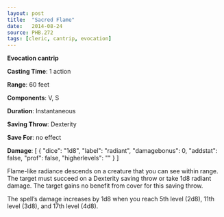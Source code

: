 ```yaml
---
layout: post
title:  "Sacred Flame"
date:   2014-08-24
source: PHB.272
tags: [cleric, cantrip, evocation]
---
```


**Evocation cantrip**

**Casting Time**: 1 action

**Range**: 60 feet

**Components**: V, S

**Duration**: Instantaneous

**Saving Throw**: Dexterity

**Save For**: no effect

**Damage**: [ { "dice": "1d8", "label": "radiant", "damagebonus": 0, "addstat": false, "prof": false, "higherlevels": "" } ]

Flame-like radiance descends on a creature that you can see within range. The target must succeed on a Dexterity saving throw or take 1d8 radiant damage. The target gains no benefit from cover for this saving throw.

The spell’s damage increases by 1d8 when you reach 5th level (2d8), 11th level (3d8), and 17th level (4d8).
